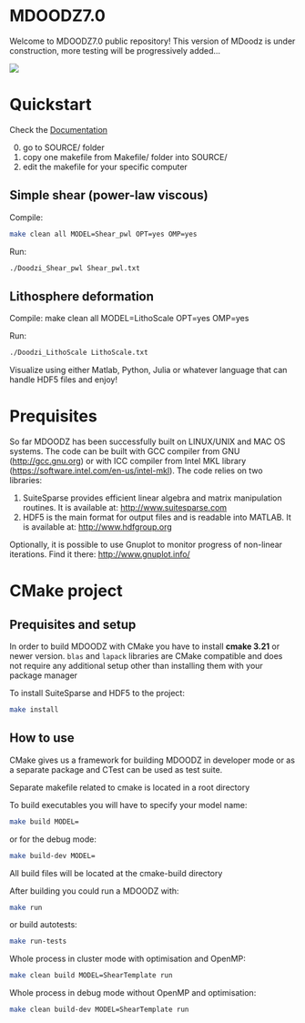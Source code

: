 # MDOODZ7.0

Welcome to MDOODZ7.0 public repository!
This version of MDoodz is under construction, more testing will be progressively added...

![](/images/Compression_Symmetric.gif)

# Quickstart

Check the [Documentation](https://github.com/tduretz/MDOODZ6.0/blob/master/Documentation/MDOODZ_docu.pdf)

0. go to SOURCE/ folder
1. copy one makefile from Makefile/ folder into SOURCE/
2. edit the makefile for your specific computer

## Simple shear (power-law viscous)

Compile: 
```bash
make clean all MODEL=Shear_pwl OPT=yes OMP=yes
```

Run:
```bash
./Doodzi_Shear_pwl Shear_pwl.txt
```

## Lithosphere deformation
Compile: make clean all MODEL=LithoScale OPT=yes OMP=yes

Run: 
```bash
./Doodzi_LithoScale LithoScale.txt
```

Visualize using either Matlab, Python, Julia or whatever language that can handle HDF5 files and enjoy!

# Prequisites

So far MDOODZ has been successfully built on LINUX/UNIX and MAC OS systems. The code can be built with GCC compiler from GNU (http://gcc.gnu.org) or with ICC compiler from Intel MKL library (https://software.intel.com/en-us/intel-mkl).
The code relies on two libraries: <br>
1. SuiteSparse provides efficient linear algebra and matrix manipulation routines. It is available at: http://www.suitesparse.com <br>
2. HDF5 is the main format for output files and is readable into MATLAB. It is available at: http://www.hdfgroup.org <br>

Optionally, it is possible to use Gnuplot to monitor progress of non-linear iterations. Find it there: http://www.gnuplot.info/

# CMake project

## Prequisites and setup

In order to build MDOODZ with CMake you have to install **cmake 3.21** or newer version.
`blas` and `lapack` libraries are CMake compatible and does not require any additional setup other than installing them with your package manager

To install SuiteSparse and HDF5 to the project:

```bash
make install
```

## How to use

CMake gives us a framework for building MDOODZ in developer mode or as a separate package and CTest can be used as test suite.

Separate makefile related to cmake is located in a root directory

To build executables you will have to specify your model name:
```bash
make build MODEL=
```

or for the debug mode:

```bash
make build-dev MODEL=
```

All build files will be located at the cmake-build directory

After building you could run a MDOODZ with:
```bash
make run
```

or build autotests:
```bash
make run-tests
```

Whole process in cluster mode with optimisation and OpenMP:

```bash
make clean build MODEL=ShearTemplate run
```

Whole process in debug mode without OpenMP and optimisation:

```bash
make clean build-dev MODEL=ShearTemplate run
```
